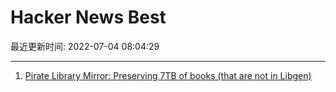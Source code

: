 # Hacker News Best

最近更新时间: 2022-07-04 08:04:29

--- 
1. [Pirate Library Mirror: Preserving 7TB of books (that are not in Libgen)](http://pilimi.org/blog-introducing.html) 
